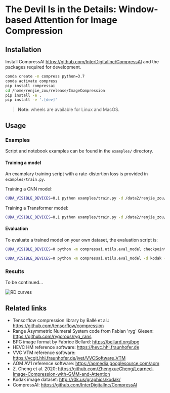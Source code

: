 # The Devil Is in the Details: Window-based Attention for Image Compression


## Installation

Install CompressAI https://github.com/InterDigitalInc/CompressAI and the packages required for development.
```bash
conda create -n compress python=3.7
conda activate compress
pip install compressai
cd /home/renjie_zou/release/ImageCompression
pip install -e .
pip install -e '.[dev]'
```

> **Note**: wheels are available for Linux and MacOS.

## Usage

### Examples

Script and notebook examples can be found in the `examples/` directory.


#### Training a model
An examplary training script with a rate-distortion loss is provided in
`examples/train.py`. 

Training a CNN model:
```bash
CUDA_VISIBLE_DEVICES=0,1 python examples/train.py -d /data2/renjie_zou/openimages_30 -e 1000 --batch-size 16 --save --save_path ckpt/test.pth.tar -m ccwo --cuda --lambda 0.013
```
Training a Transformer model:
```bash
CUDA_VISIBLE_DEVICES=0,1 python examples/train.py -d /data2/renjie_zou/openimages_30 -e 1000 --batch-size 16 --save --save_path ckpt/test.pth.tar -m stf --cuda --lambda 0.013
```


#### Evaluation

To evaluate a trained model on your own dataset, the evaluation script is:

```bash
CUDA_VISIBLE_DEVICES=0 python -m compressai.utils.eval_model checkpoint  kodak kodak_r -a stf -p /home/renjie_zou/compressai/ckpt/cc_w_o_013_best.pth.tar --cuda
```
```bash
CUDA_VISIBLE_DEVICES=0 python -m compressai.utils.eval_model -d kodak -r kodak_r -a cnn -p /home/renjie_zou/compressai/ckpt/cc_w_o_013_best.pth.tar --cuda
```

### Results

To be continued...

![RD curves](results/full_rd.jpg)

## Related links
 * Tensorflow compression library by Ballé et al.: https://github.com/tensorflow/compression
 * Range Asymmetric Numeral System code from Fabian 'ryg' Giesen: https://github.com/rygorous/ryg_rans
 * BPG image format by Fabrice Bellard: https://bellard.org/bpg
 * HEVC HM reference software: https://hevc.hhi.fraunhofer.de
 * VVC VTM reference software: https://vcgit.hhi.fraunhofer.de/jvet/VVCSoftware_VTM
 * AOM AV1 reference software: https://aomedia.googlesource.com/aom
 * Z. Cheng et al. 2020: https://github.com/ZhengxueCheng/Learned-Image-Compression-with-GMM-and-Attention
 * Kodak image dataset: http://r0k.us/graphics/kodak/
 * CompressAI: https://github.com/InterDigitalInc/CompressAI

